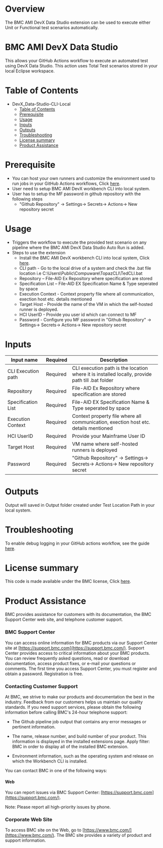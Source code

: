 # Overview
The BMC AMI DevX Data Studio extension can be used to execute either Unit or Functional test scenarios automatically. 

# BMC AMI DevX Data Studio

This allows your GitHub Actions workflow to execute an automated test using DevX Data Studio. This action uses Total Test scenarios stored in your local Eclipse workspace. <br>
          
# Table of Contents

  * DevX_Data-Studio-CLI-Local
    * [Table of Contents](https://github.com/marketplace/actions/bmc-ami-devx-data-studio/#Table%20of%20Contents)
    * [Prerequisite](https://github.com/marketplace/actions/bmc-ami-devx-data-studio/#Prerequisite)
    * [Usage](https://github.com/marketplace/actions/bmc-ami-devx-data-studio/#Usage)
    * [Inputs](https://github.com/marketplace/actions/bmc-ami-devx-data-studio/#Inputs)
    * [Outputs](https://github.com/marketplace/actions/bmc-ami-devx-data-studio/#Outputs)
    * [Troubleshooting](https://github.com/marketplace/actions/bmc-ami-devx-data-studio/#Troubleshooting)
    * [License summary](https://github.com/marketplace/actions/bmc-ami-devx-data-studio/#license-summary)
    * [Product Assistance](https://github.com/marketplace/actions/bmc-ami-devx-data-studio/#product-assistance)

# Prerequisite

 * You can host your own runners and customize the environment used to run jobs in your GitHub Actions workflows, Click [here](https://docs.github.com/en/actions/hosting-your-own-runners/about-self-hosted-runners).
 * User need to setup BMC AMI DevX workbench CLI into local system.
 * User has to setup the MF password in github repository with the following steps
   * "Github Repository" -> Settings-> Secrets-> Actions-> New repository secret

# Usage

* Triggers the workflow to execute the provided test scenario on any pipeline where the BMC AMI DevX Data Studio Auto Run is added. 
* Steps to use the extension
  * Install the BMC AMI DevX workbench CLI into local system, Click [here](https://download.api.compuware.com/web/private/66jvM2Rf5dcHtVjXdYhudGtRn9CtHzYq/test-management/results.html).
  * CLI path - Go to the local drive of a system and check the .bat file location i.e C:\Users\Public\Compuware\TopazCLI\TedCLI.bat
  * Repository – File-AID Ex Repository where specification are stored
  * Specification List – File-AID EX Specification Name & Type seperated by space
  * Execution Context - Context property file where all communication, exection host etc. details mentioned
  * Target Host - Provide the name of the VM in which the self-hosted runner is deployed.
  * HCI UserID - Provide you user id which can connect to MF
  * Password - Configure you MF password in "Github Repository" -> Settings-> Secrets-> Actions-> New repository secret
     
 
# Inputs


| Input name | Required | Description |
| --- | --- | --- |
| CLI Execution path | Required  | CLI execution path is the location where it is installed locally, provide path till .bat folder  |
| Repository | Required  | File-AID Ex Repository where specification are stored |
| Specification List | Required  | File-AID EX Specification Name & Type seperated by space |
| Execution Context | Required  | Context property file where all communication, exection host etc. details mentioned |
| HCI UserID  | Required  | Provide your Mainframe User ID |
| Target Host  | Required  | VM name where self-hosted runners is deployed |
| Password  | Required  | "Github Repository" -> Settings-> Secrets-> Actions-> New repository secret |


# Outputs

Output will saved in Output folder created under Test Location Path in your local system.

# Troubleshooting

To enable debug logging in your GitHub actions workflow, see the guide [here](https://docs.github.com/en/actions/monitoring-and-troubleshooting-workflows/enabling-debug-logging).

# License summary

This code is made available under the BMC license, Click [here](https://github.com/bmc-compuware/devX-data-studio-github-actions/blob/main/LICENSE.txt).

# Product Assistance

BMC provides assistance for customers with its documentation, the BMC Support Center web site, and telephone customer support.

### BMC Support Center

You can access online information for BMC products via our Support Center site at [https://support.bmc.com](https://support.bmc.com/). Support Center provides access to critical information about your BMC products. You can review frequently asked questions, read or download documentation, access product fixes, or e-mail your questions or comments. The first time you access Support Center, you must register and obtain a password. Registration is free.

### Contacting Customer Support

At BMC, we strive to make our products and documentation the best in the industry. Feedback from our customers helps us maintain our quality standards. If you need support services, please obtain the following information before calling BMC\'s 24-hour telephone support:

- The Github pipeline job output that contains any error messages or pertinent information.

- The name, release number, and build number of your product. This information is displayed in the installed extensions page. Apply filter: BMC in order to display all of the installed BMC extension.

- Environment information, such as the operating system and release on which the Workbench CLI is installed.

You can contact BMC in one of the following ways:


#### Web

You can report issues via BMC Support Center: [https://support.bmc.com](https://support.bmc.com/).

Note: Please report all high-priority issues by phone.

### Corporate Web Site

To access BMC site on the Web, go to [https://www.bmc.com/](https://www.bmc.com/). The BMC site provides a variety of product and support information.
